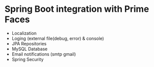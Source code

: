 # Spring Boot integration with Prime Faces
- Localization
- Loging (external file(debug, error) & console)
- JPA Repositories
- MySQL Database
- Email notifications (smtp gmail)
- Spring Security
